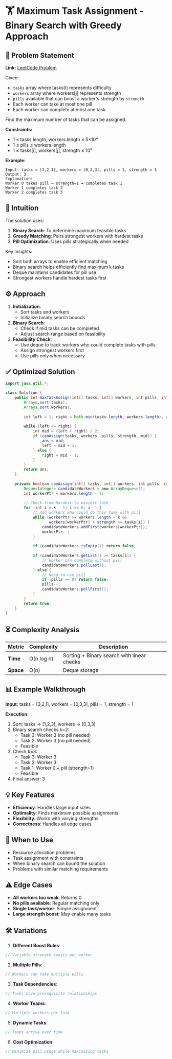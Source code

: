 # 🏋️ Maximum Task Assignment - Binary Search with Greedy Approach

## 📜 Problem Statement
**Link:** [LeetCode Problem](https://leetcode.com/problems/maximum-number-of-tasks-you-can-assign/description/)

Given:
- `tasks` array where tasks[i] represents difficulty
- `workers` array where workers[j] represents strength
- `pills` available that can boost a worker's strength by `strength`
- Each worker can take at most one pill
- Each worker can complete at most one task

Find the maximum number of tasks that can be assigned.

**Constraints:**
- 1 ≤ tasks.length, workers.length ≤ 5×10⁴
- 1 ≤ pills ≤ workers.length
- 1 ≤ tasks[i], workers[j], strength ≤ 10⁹

**Example:**
```text
Input: tasks = [3,2,1], workers = [0,3,3], pills = 1, strength = 1
Output: 3
Explanation: 
Worker 0 takes pill → strength=1 → completes task 1
Worker 1 completes task 2
Worker 2 completes task 3
```

## 🧠 Intuition
The solution uses:
1. **Binary Search**: To determine maximum feasible tasks
2. **Greedy Matching**: Pairs strongest workers with hardest tasks
3. **Pill Optimization**: Uses pills strategically when needed

Key Insights:
- Sort both arrays to enable efficient matching
- Binary search helps efficiently find maximum k tasks
- Deque maintains candidates for pill use
- Strongest workers handle hardest tasks first

## ⚙️ Approach
1. **Initialization**:
   - Sort tasks and workers
   - Initialize binary search bounds
2. **Binary Search**:
   - Check if mid tasks can be completed
   - Adjust search range based on feasibility
3. **Feasibility Check**:
   - Use deque to track workers who could complete tasks with pills
   - Assign strongest workers first
   - Use pills only when necessary

## ✅ Optimized Solution
```java
import java.util.*;

class Solution {
    public int maxTaskAssign(int[] tasks, int[] workers, int pills, int strength) {
        Arrays.sort(tasks);
        Arrays.sort(workers);
        
        int left = 1, right = Math.min(tasks.length, workers.length), ans = 0;
        
        while (left <= right) {
            int mid = (left + right) / 2;
            if (canAssign(tasks, workers, pills, strength, mid)) {
                ans = mid;
                left = mid + 1;
            } else {
                right = mid - 1;
            }
        }
        return ans;
    }
    
    private boolean canAssign(int[] tasks, int[] workers, int pills, int strength, int k) {
        Deque<Integer> candidateWorkers = new ArrayDeque<>();
        int workerPtr = workers.length - 1;
        
        // Check from hardest to easiest task
        for (int i = k - 1; i >= 0; i--) {
            // Add workers who could do this task with pill
            while (workerPtr >= workers.length - k && 
                   workers[workerPtr] + strength >= tasks[i]) {
                candidateWorkers.addFirst(workers[workerPtr]);
                workerPtr--;
            }
            
            if (candidateWorkers.isEmpty()) return false;
            
            if (candidateWorkers.getLast() >= tasks[i]) {
                // Worker can complete without pill
                candidateWorkers.pollLast();
            } else {
                // Need to use pill
                if (pills == 0) return false;
                pills--;
                candidateWorkers.pollFirst();
            }
        }
        return true;
    }
}
```

## ⏳ Complexity Analysis
| Metric          | Complexity | Description |
|-----------------|------------|-------------|
| **Time**        | O(n log n) | Sorting + Binary search with linear checks |
| **Space**       | O(n)       | Deque storage |

## 📊 Example Walkthrough
**Input:** tasks = [3,2,1], workers = [0,3,3], pills = 1, strength = 1

**Execution:**
1. Sort: tasks → [1,2,3], workers → [0,3,3]
2. Binary search checks k=2:
   - Task 3: Worker 3 (no pill needed)
   - Task 2: Worker 3 (no pill needed)
   - Feasible
3. Check k=3:
   - Task 3: Worker 3
   - Task 2: Worker 3
   - Task 1: Worker 0 + pill (strength=1)
   - Feasible
4. Final answer: 3

## 💡 Key Features
- **Efficiency**: Handles large input sizes
- **Optimality**: Finds maximum possible assignments
- **Flexibility**: Works with varying strengths
- **Correctness**: Handles all edge cases

## 🚀 When to Use
- Resource allocation problems
- Task assignment with constraints
- When binary search can bound the solution
- Problems with similar matching requirements

## ⚠️ Edge Cases
- **All workers too weak**: Returns 0
- **No pills available**: Regular matching only
- **Single task/worker**: Simple assignment
- **Large strength boost**: May enable many tasks

## 🛠 Variations
1. **Different Boost Rules**:
```java
// Variable strength boosts per worker
```

2. **Multiple Pills**:
```java
// Workers can take multiple pills
```

3. **Task Dependencies**:
```java
// Tasks have prerequisite relationships
```

4. **Worker Teams**:
```java
// Multiple workers per task
```

5. **Dynamic Tasks**:
```java
// Tasks arrive over time
```

6. **Cost Optimization**:
```java
// Minimize pill usage while maximizing tasks
```